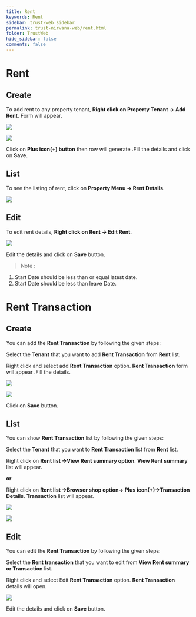 ```yaml
---
title: Rent
keywords: Rent
sidebar: trust-web_sidebar
permalink: trust-nirvana-web/rent.html
folder: TrustWeb
hide_sidebar: false
comments: false
---
```



# Rent

## Create

To add rent to any property tenant, **Right click on Property Tenant -> Add Rent**. Form will appear. 

![](/images/addrentmenu.png)

![](/images/newrentform.png)

Click on **Plus icon(+) button** then row will generate .Fill the details and click on **Save**.

## List

To see the listing of rent, click on **Property Menu -> Rent Details**.

![](/images/listofrent.png)

## Edit

To edit rent details, **Right click on Rent -> Edit Rent**. 

![](/images/editrent.png)

Edit the details and click on **Save** button.

>Note :

1.	Start Date should be less than or equal latest date.
2.	Start Date should be less than leave Date.


# Rent Transaction

## Create

You can add the **Rent Transaction** by following the given steps:

Select the **Tenant** that you want to add **Rent Transaction** from **Rent** list.

Right click and select add **Rent Transaction** option. **Rent Transaction** form will appear .Fill the details.

![](/images/PAddRentTransactionMenu.png)

![](/images/PRentTransactionNewForm.png)

Click on **Save** button.


## List

You can show **Rent Transaction** list by following the given steps:

Select the **Tenant** that you want to **Rent Transaction** list from **Rent** list.

Right click on **Rent list ->View Rent summary option**. **View Rent summary** list will appear.

 **or**

Right click on **Rent list ->Browser shop option-> Plus icon(+)->Transaction Details**. **Transaction** list will appear.


![](/images/PViewRentSummaryList.png)          

![](/images/PtransactionList.png)                    

## Edit

You can edit the **Rent Transaction** by following the given steps:

Select the **Rent transaction** that you want to edit from **View Rent summary or Transaction**  list.

Right click and select Edit **Rent Transaction** option. **Rent Transaction** details will open.     

![](/images/PEditRentTransaction.png)                  

Edit the details and click on **Save** button.

























